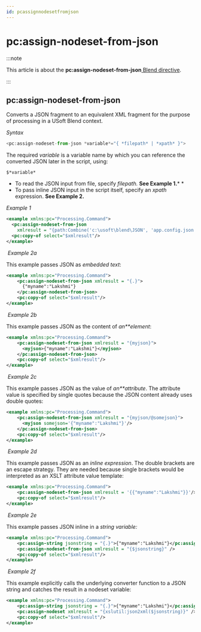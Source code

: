 ```yaml
---
id: pcassignnodesetfromjson
---
```


# pc:assign-nodeset-from-json




:::note

This article is about the **pc:assign-nodeset-from-json**[ Blend directive](/docs/Repositories/Blend_directives).

:::

## **pc:assign-nodeset-from-json**

Converts a JSON fragment to an equivalent XML fragment for the purpose of processing in a USoft Blend context.

*Syntax*

```js
<pc:assign-nodeset-from-json *variable*="{ *filepath* | *xpath* }">
```

The required *variable* is a variable name by which you can reference the converted JSON later in the script, using:

```
$*variable*
```

- To read the JSON input from file, specify *filepath.* **See Example 1.*** * 
- To pass inline JSON input in the script itself, specify an *xpath* expression. **See Example 2.**

*Example 1*

```xml
<example xmlns:pc="Processing.Command">
  <pc:assign-nodeset-from-json
    xmlresult = "{path:Combine('c:\usoft\blend\JSON', 'app.config.json')}" />
  <pc:copy-of select="$xmlresult"/>
</example>
```

 *Example 2a*

This example passes JSON as *embedded text*:

```xml
<example xmlns:pc="Processing.Command">
	<pc:assign-nodeset-from-json xmlresult = "{.}">
	  {"myname":"Lakshmi"}
	</pc:assign-nodeset-from-json>
	<pc:copy-of select="$xmlresult"/>
</example>

```

 *Example 2b*

This example passes JSON as the content of *an**element*:

```xml
<example xmlns:pc="Processing.Command">
	<pc:assign-nodeset-from-json xmlresult = "{myjson}">
	  <myjson>{"myname":"Lakshmi"}</myjson>
	</pc:assign-nodeset-from-json>
	<pc:copy-of select="$xmlresult"/>
</example>
```

 *Example 2c*

This example passes JSON as the value of *an**attribute*. The attribute value is specified by single quotes because the JSON content already uses double quotes:

```xml
<example xmlns:pc="Processing.Command">
	<pc:assign-nodeset-from-json xmlresult = "{myjson/@somejson}">
	  <myjson somejson='{"myname":"Lakshmi"}'/>
	</pc:assign-nodeset-from-json>
	<pc:copy-of select="$xmlresult"/>
</example>
```

 *Example 2d*

This example passes JSON as an *inline expression*. The double brackets are an escape strategy. They are needed because single brackets would be interpreted as an XSLT attribute value template:

```xml
<example xmlns:pc="Processing.Command">
	<pc:assign-nodeset-from-json xmlresult = '{{"myname":"Lakshmi"}}'/>
	<pc:copy-of select="$xmlresult"/>
</example>
```

 *Example 2e*

This example passes JSON inline in a *string variable:*

```xml
<example xmlns:pc="Processing.Command">
	<pc:assign-string jsonstring = "{.}">{"myname":"Lakshmi"}</pc:assign-string>
	<pc:assign-nodeset-from-json xmlresult = "{$jsonstring}" />
	<pc:copy-of select="$xmlresult"/>
</example>
```

 *Example 2f*

This example explicitly calls the underlying converter function to a JSON string and catches the result in a nodeset variable:

```xml
<example xmlns:pc="Processing.Command">
	<pc:assign-string jsonstring = "{.}">{"myname":"Lakshmi"}</pc:assign-string>
	<pc:assign-nodeset xmlresult = "{xslutil:json2xml($jsonstring)}" />
	<pc:copy-of select="$xmlresult"/>
</example>
```

 